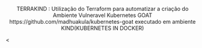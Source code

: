 <p align="center">
    TERRAKIND :  Utilização do Terraform para automatizar a criação do  Ambiente Vulneravel Kubernetes GOAT https://github.com/madhuakula/kubernetes-goat executado em ambiente KIND(KUBERNETES IN DOCKER) 
</p>

<
